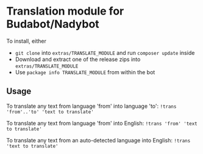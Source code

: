 # Translation module for Budabot/Nadybot

To install, either
* `git clone` into `extras/TRANSLATE_MODULE` and run `composer update` inside
* Download and extract one of the release zips into `extras/TRANSLATE_MODULE`
* Use `package info TRANSLATE_MODULE` from within the bot

## Usage

To translate any text from language 'from' into language 'to':
`!trans 'from'..'to' 'text to translate'`

To translate any text from language 'from' into English:
`!trans 'from' 'text to translate'`

To translate any text from an auto-detected language into English:
`!trans 'text to translate'`
